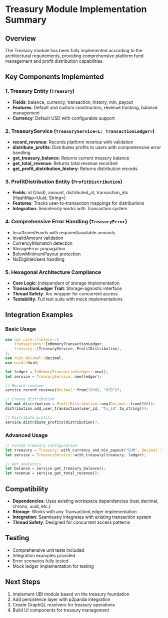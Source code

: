 # Treasury Module Implementation Summary

## Overview
The Treasury module has been fully implemented according to the architectural requirements, providing comprehensive platform fund management and profit distribution capabilities.

## Key Components Implemented

### 1. Treasury Entity (`Treasury`)
- **Fields**: balance, currency, transaction_history, min_payout
- **Features**: Default and custom constructors, revenue tracking, balance management
- **Currency**: Default USD with configurable support

### 2. TreasuryService (`TreasuryService<L: TransactionLedger>`)
- **record_revenue**: Records platform revenue with validation
- **distribute_profits**: Distributes profits to users with comprehensive error handling
- **get_treasury_balance**: Returns current treasury balance
- **get_total_revenue**: Returns total revenue recorded
- **get_profit_distribution_history**: Returns distribution records

### 3. ProfitDistribution Entity (`ProfitDistribution`)
- **Fields**: id (Uuid), amount, distributed_at, transaction_ids (HashMap<Uuid, String>)
- **Features**: Tracks user-to-transaction mappings for distributions
- **Integration**: Seamlessly works with Transaction system

### 4. Comprehensive Error Handling (`TreasuryError`)
- InsufficientFunds with required/available amounts
- InvalidAmount validation
- CurrencyMismatch detection
- StorageError propagation
- BelowMinimumPayout protection
- NoEligibleUsers handling

### 5. Hexagonal Architecture Compliance
- **Core Logic**: Independent of storage implementation
- **TransactionLedger Trait**: Storage-agnostic interface
- **Thread Safety**: Arc<RwLock> wrapper for concurrent access
- **Testability**: Full test suite with mock implementations

## Integration Examples

### Basic Usage
```rust
use cpc_core::finance::{
    transactions::InMemoryTransactionLedger,
    treasury::{TreasuryService, ProfitDistribution},
};
use rust_decimal::Decimal;
use uuid::Uuid;

let ledger = InMemoryTransactionLedger::new();
let service = TreasuryService::new(ledger);

// Record revenue
service.record_revenue(Decimal::from(1000), "USD")?;

// Create distribution
let mut distribution = ProfitDistribution::new(Decimal::from(500));
distribution.add_user_transaction(user_id, "tx_id".to_string());

// Distribute profits
service.distribute_profits(distribution)?;
```

### Advanced Usage
```rust
// Custom treasury configuration
let treasury = Treasury::with_currency_and_min_payout("EUR", Decimal::from(10));
let service = TreasuryService::with_treasury(treasury, ledger);

// Get analytics
let balance = service.get_treasury_balance();
let revenue = service.get_total_revenue();
```

## Compatibility
- **Dependencies**: Uses existing workspace dependencies (rust_decimal, chrono, uuid, etc.)
- **Storage**: Works with any TransactionLedger implementation
- **Integration**: Seamlessly integrates with existing transaction system
- **Thread Safety**: Designed for concurrent access patterns

## Testing
- Comprehensive unit tests included
- Integration examples provided
- Error scenarios fully tested
- Mock ledger implementation for testing

## Next Steps
1. Implement UBI module based on the treasury foundation
2. Add persistence layer with p2panda integration
3. Create GraphQL resolvers for treasury operations
4. Build UI components for treasury management